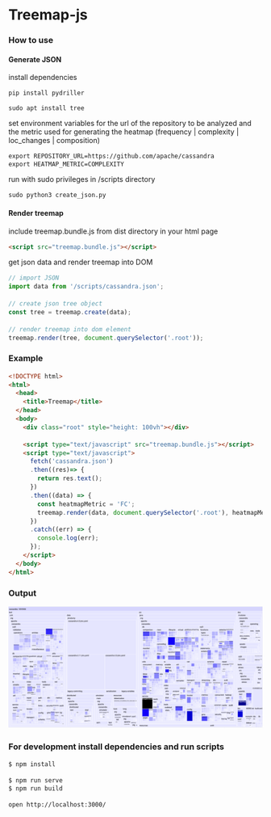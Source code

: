# Treemap-js

### How to use
#### Generate JSON
install dependencies 
```
pip install pydriller
```
```
sudo apt install tree
```
set environment variables for the url of the repository to be analyzed and the metric used for generating the heatmap (frequency | complexity | loc_changes | composition)
```
export REPOSITORY_URL=https://github.com/apache/cassandra
export HEATMAP_METRIC=COMPLEXITY 
```
run with sudo privileges in /scripts directory
```
sudo python3 create_json.py
```
#### Render treemap
include treemap.bundle.js from dist directory in your html page
```html
<script src="treemap.bundle.js"></script>
```
get json data and render treemap into DOM
```js
// import JSON
import data from '/scripts/cassandra.json';

// create json tree object
const tree = treemap.create(data);

// render treemap into dom element
treemap.render(tree, document.querySelector('.root'));
```
### Example 
```html
<!DOCTYPE html>
<html>
  <head>
    <title>Treemap</title>
  </head>
  <body>
    <div class="root" style="height: 100vh"></div>

    <script type="text/javascript" src="treemap.bundle.js"></script>
    <script type="text/javascript">
      fetch('cassandra.json')
      .then((res)=> {
        return res.text();
      })
      .then((data) => {
        const heatmapMetric = 'FC';
        treemap.render(data, document.querySelector('.root'), heatmapMetric);
      })
      .catch((err) => {
        console.log(err);
      });
    </script>
  </body>
</html>
```
### Output
![Treemap](img/cassandra_root_2.png)

### For development install dependencies and run scripts
```
$ npm install

$ npm run serve
$ npm run build

open http://localhost:3000/
```
